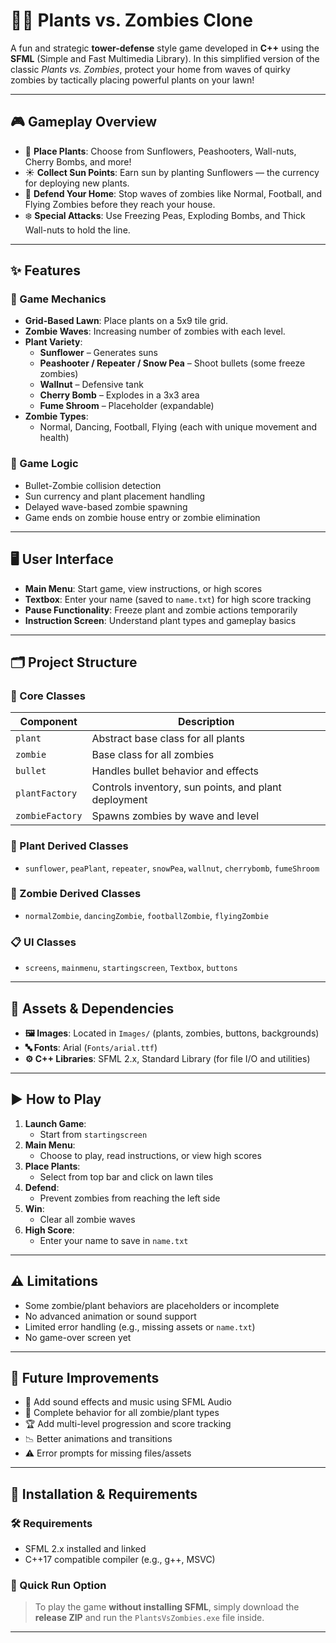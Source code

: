 # 🧟🌻 Plants vs. Zombies Clone

A fun and strategic **tower-defense** style game developed in **C++** using the **SFML** (Simple and Fast Multimedia Library). In this simplified version of the classic *Plants vs. Zombies*, protect your home from waves of quirky zombies by tactically placing powerful plants on your lawn!

---

## 🎮 Gameplay Overview

- 🌱 **Place Plants**: Choose from Sunflowers, Peashooters, Wall-nuts, Cherry Bombs, and more!
- ☀️ **Collect Sun Points**: Earn sun by planting Sunflowers — the currency for deploying new plants.
- 🧟 **Defend Your Home**: Stop waves of zombies like Normal, Football, and Flying Zombies before they reach your house.
- ❄️ **Special Attacks**: Use Freezing Peas, Exploding Bombs, and Thick Wall-nuts to hold the line.

---

## ✨ Features

### 🧩 Game Mechanics
- **Grid-Based Lawn**: Place plants on a 5x9 tile grid.
- **Zombie Waves**: Increasing number of zombies with each level.
- **Plant Variety**:
  - **Sunflower** – Generates suns
  - **Peashooter / Repeater / Snow Pea** – Shoot bullets (some freeze zombies)
  - **Wallnut** – Defensive tank
  - **Cherry Bomb** – Explodes in a 3x3 area
  - **Fume Shroom** – Placeholder (expandable)
- **Zombie Types**:
  - Normal, Dancing, Football, Flying (each with unique movement and health)

### 🧠 Game Logic
- Bullet-Zombie collision detection
- Sun currency and plant placement handling
- Delayed wave-based zombie spawning
- Game ends on zombie house entry or zombie elimination

---

## 🖥️ User Interface

- **Main Menu**: Start game, view instructions, or high scores
- **Textbox**: Enter your name (saved to `name.txt`) for high score tracking
- **Pause Functionality**: Freeze plant and zombie actions temporarily
- **Instruction Screen**: Understand plant types and gameplay basics

---

## 🗂️ Project Structure

### 🔧 Core Classes
| Component         | Description |
|------------------|-------------|
| `plant`          | Abstract base class for all plants |
| `zombie`         | Base class for all zombies |
| `bullet`         | Handles bullet behavior and effects |
| `plantFactory`   | Controls inventory, sun points, and plant deployment |
| `zombieFactory`  | Spawns zombies by wave and level |

### 🌱 Plant Derived Classes
- `sunflower`, `peaPlant`, `repeater`, `snowPea`, `wallnut`, `cherrybomb`, `fumeShroom`

### 🧟 Zombie Derived Classes
- `normalZombie`, `dancingZombie`, `footballZombie`, `flyingZombie`

### 📋 UI Classes
- `screens`, `mainmenu`, `startingscreen`, `Textbox`, `buttons`

---

## 📁 Assets & Dependencies

- **🖼️ Images**: Located in `Images/` (plants, zombies, buttons, backgrounds)
- **🔤 Fonts**: Arial (`Fonts/arial.ttf`)
- **⚙️ C++ Libraries**: SFML 2.x, Standard Library (for file I/O and utilities)

---

## ▶️ How to Play

1. **Launch Game**:
   - Start from `startingscreen`
2. **Main Menu**:
   - Choose to play, read instructions, or view high scores
3. **Place Plants**:
   - Select from top bar and click on lawn tiles
4. **Defend**:
   - Prevent zombies from reaching the left side
5. **Win**:
   - Clear all zombie waves
6. **High Score**:
   - Enter your name to save in `name.txt`

---

## ⚠️ Limitations

- Some zombie/plant behaviors are placeholders or incomplete
- No advanced animation or sound support
- Limited error handling (e.g., missing assets or `name.txt`)
- No game-over screen yet

---

## 🚀 Future Improvements

- 🎵 Add sound effects and music using SFML Audio
- 🤖 Complete behavior for all zombie/plant types
- 🏆 Add multi-level progression and score tracking
- 📉 Better animations and transitions
- ⚠️ Error prompts for missing files/assets

---

## 💾 Installation & Requirements

### 🛠️ Requirements
- SFML 2.x installed and linked
- C++17 compatible compiler (e.g., g++, MSVC)

### 🧪 Quick Run Option
> To play the game **without installing SFML**, simply download the **release ZIP** and run the `PlantsVsZombies.exe` file inside.

---



